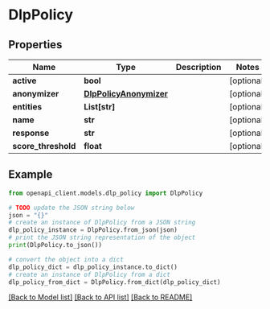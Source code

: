 # DlpPolicy


## Properties

Name | Type | Description | Notes
------------ | ------------- | ------------- | -------------
**active** | **bool** |  | [optional] 
**anonymizer** | [**DlpPolicyAnonymizer**](DlpPolicyAnonymizer.md) |  | [optional] 
**entities** | **List[str]** |  | [optional] 
**name** | **str** |  | [optional] 
**response** | **str** |  | [optional] 
**score_threshold** | **float** |  | [optional] 

## Example

```python
from openapi_client.models.dlp_policy import DlpPolicy

# TODO update the JSON string below
json = "{}"
# create an instance of DlpPolicy from a JSON string
dlp_policy_instance = DlpPolicy.from_json(json)
# print the JSON string representation of the object
print(DlpPolicy.to_json())

# convert the object into a dict
dlp_policy_dict = dlp_policy_instance.to_dict()
# create an instance of DlpPolicy from a dict
dlp_policy_from_dict = DlpPolicy.from_dict(dlp_policy_dict)
```
[[Back to Model list]](../README.md#documentation-for-models) [[Back to API list]](../README.md#documentation-for-api-endpoints) [[Back to README]](../README.md)


